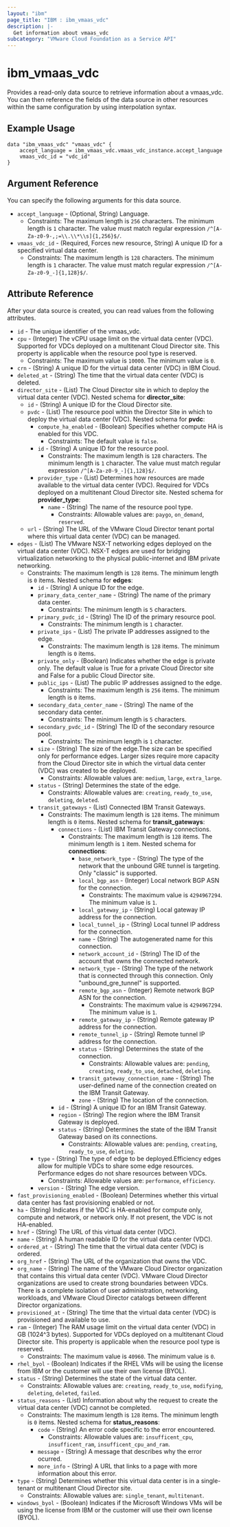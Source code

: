 ```yaml
---
layout: "ibm"
page_title: "IBM : ibm_vmaas_vdc"
description: |-
  Get information about vmaas_vdc
subcategory: "VMware Cloud Foundation as a Service API"
---
```


# ibm_vmaas_vdc

Provides a read-only data source to retrieve information about a vmaas_vdc. You can then reference the fields of the data source in other resources within the same configuration by using interpolation syntax.

## Example Usage

```hcl
data "ibm_vmaas_vdc" "vmaas_vdc" {
	accept_language = ibm_vmaas_vdc.vmaas_vdc_instance.accept_language
	vmaas_vdc_id = "vdc_id"
}
```

## Argument Reference

You can specify the following arguments for this data source.

* `accept_language` - (Optional, String) Language.
  * Constraints: The maximum length is `256` characters. The minimum length is `1` character. The value must match regular expression `/^[A-Za-z0-9-,;=\\.\\*\\s]{1,256}$/`.
* `vmaas_vdc_id` - (Required, Forces new resource, String) A unique ID for a specified virtual data center.
  * Constraints: The maximum length is `128` characters. The minimum length is `1` character. The value must match regular expression `/^[A-Za-z0-9_-]{1,128}$/`.

## Attribute Reference

After your data source is created, you can read values from the following attributes.

* `id` - The unique identifier of the vmaas_vdc.
* `cpu` - (Integer) The vCPU usage limit on the virtual data center (VDC). Supported for VDCs deployed on a multitenant Cloud Director site. This property is applicable when the resource pool type is reserved.
  * Constraints: The maximum value is `10000`. The minimum value is `0`.
* `crn` - (String) A unique ID for the virtual data center (VDC) in IBM Cloud.
* `deleted_at` - (String) The time that the virtual data center (VDC) is deleted.
* `director_site` - (List) The Cloud Director site in which to deploy the virtual data center (VDC).
Nested schema for **director_site**:
	* `id` - (String) A unique ID for the Cloud Director site.
	* `pvdc` - (List) The resource pool within the Director Site in which to deploy the virtual data center (VDC).
	Nested schema for **pvdc**:
		* `compute_ha_enabled` - (Boolean) Specifies whether compute HA is enabled for this VDC.
		  * Constraints: The default value is `false`.
		* `id` - (String) A unique ID for the resource pool.
		  * Constraints: The maximum length is `128` characters. The minimum length is `1` character. The value must match regular expression `/^[A-Za-z0-9_-]{1,128}$/`.
		* `provider_type` - (List) Determines how resources are made available to the virtual data center (VDC). Required for VDCs deployed on a multitenant Cloud Director site.
		Nested schema for **provider_type**:
			* `name` - (String) The name of the resource pool type.
			  * Constraints: Allowable values are: `paygo`, `on_demand`, `reserved`.
	* `url` - (String) The URL of the VMware Cloud Director tenant portal where this virtual data center (VDC) can be managed.
* `edges` - (List) The VMware NSX-T networking edges deployed on the virtual data center (VDC). NSX-T edges are used for bridging virtualization networking to the physical public-internet and IBM private networking.
  * Constraints: The maximum length is `128` items. The minimum length is `0` items.
Nested schema for **edges**:
	* `id` - (String) A unique ID for the edge.
	* `primary_data_center_name` - (String) The name of the primary data center.
	  * Constraints: The minimum length is `5` characters.
	* `primary_pvdc_id` - (String) The ID of the primary resource pool.
	  * Constraints: The minimum length is `1` character.
	* `private_ips` - (List) The private IP addresses assigned to the edge.
	  * Constraints: The maximum length is `128` items. The minimum length is `0` items.
	* `private_only` - (Boolean) Indicates whether the edge is private only. The default value is True for a private Cloud Director site and False for a public Cloud Director site.
	* `public_ips` - (List) The public IP addresses assigned to the edge.
	  * Constraints: The maximum length is `256` items. The minimum length is `0` items.
	* `secondary_data_center_name` - (String) The name of the secondary data center.
	  * Constraints: The minimum length is `5` characters.
	* `secondary_pvdc_id` - (String) The ID of the secondary resource pool.
	  * Constraints: The minimum length is `1` character.
	* `size` - (String) The size of the edge.The size can be specified only for performance edges. Larger sizes require more capacity from the Cloud Director site in which the virtual data center (VDC) was created to be deployed.
	  * Constraints: Allowable values are: `medium`, `large`, `extra_large`.
	* `status` - (String) Determines the state of the edge.
	  * Constraints: Allowable values are: `creating`, `ready_to_use`, `deleting`, `deleted`.
	* `transit_gateways` - (List) Connected IBM Transit Gateways.
	  * Constraints: The maximum length is `128` items. The minimum length is `0` items.
	Nested schema for **transit_gateways**:
		* `connections` - (List) IBM Transit Gateway connections.
		  * Constraints: The maximum length is `128` items. The minimum length is `1` item.
		Nested schema for **connections**:
			* `base_network_type` - (String) The type of the network that the unbound GRE tunnel is targeting. Only "classic" is supported.
			* `local_bgp_asn` - (Integer) Local network BGP ASN for the connection.
			  * Constraints: The maximum value is `4294967294`. The minimum value is `1`.
			* `local_gateway_ip` - (String) Local gateway IP address for the connection.
			* `local_tunnel_ip` - (String) Local tunnel IP address for the connection.
			* `name` - (String) The autogenerated name for this connection.
			* `network_account_id` - (String) The ID of the account that owns the connected network.
			* `network_type` - (String) The type of the network that is connected through this connection. Only "unbound_gre_tunnel" is supported.
			* `remote_bgp_asn` - (Integer) Remote network BGP ASN for the connection.
			  * Constraints: The maximum value is `4294967294`. The minimum value is `1`.
			* `remote_gateway_ip` - (String) Remote gateway IP address for the connection.
			* `remote_tunnel_ip` - (String) Remote tunnel IP address for the connection.
			* `status` - (String) Determines the state of the connection.
			  * Constraints: Allowable values are: `pending`, `creating`, `ready_to_use`, `detached`, `deleting`.
			* `transit_gateway_connection_name` - (String) The user-defined name of the connection created on the IBM Transit Gateway.
			* `zone` - (String) The location of the connection.
		* `id` - (String) A unique ID for an IBM Transit Gateway.
		* `region` - (String) The region where the IBM Transit Gateway is deployed.
		* `status` - (String) Determines the state of the IBM Transit Gateway based on its connections.
		  * Constraints: Allowable values are: `pending`, `creating`, `ready_to_use`, `deleting`.
	* `type` - (String) The type of edge to be deployed.Efficiency edges allow for multiple VDCs to share some edge resources. Performance edges do not share resources between VDCs.
	  * Constraints: Allowable values are: `performance`, `efficiency`.
	* `version` - (String) The edge version.
* `fast_provisioning_enabled` - (Boolean) Determines whether this virtual data center has fast provisioning enabled or not.
* `ha` - (String) Indicates if the VDC is HA-enabled for compute only, compute and network, or network only. If not present, the VDC is not HA-enabled.
* `href` - (String) The URL of this virtual data center (VDC).
* `name` - (String) A human readable ID for the virtual data center (VDC).
* `ordered_at` - (String) The time that the virtual data center (VDC) is ordered.
* `org_href` - (String) The URL of the organization that owns the VDC.
* `org_name` - (String) The name of the VMware Cloud Director organization that contains this virtual data center (VDC). VMware Cloud Director organizations are used to create strong boundaries between VDCs. There is a complete isolation of user administration, networking, workloads, and VMware Cloud Director catalogs between different Director organizations.
* `provisioned_at` - (String) The time that the virtual data center (VDC) is provisioned and available to use.
* `ram` - (Integer) The RAM usage limit on the virtual data center (VDC) in GB (1024^3 bytes). Supported for VDCs deployed on a multitenant Cloud Director site. This property is applicable when the resource pool type is reserved.
  * Constraints: The maximum value is `40960`. The minimum value is `0`.
* `rhel_byol` - (Boolean) Indicates if the RHEL VMs will be using the license from IBM or the customer will use their own license (BYOL).
* `status` - (String) Determines the state of the virtual data center.
  * Constraints: Allowable values are: `creating`, `ready_to_use`, `modifying`, `deleting`, `deleted`, `failed`.
* `status_reasons` - (List) Information about why the request to create the virtual data center (VDC) cannot be completed.
  * Constraints: The maximum length is `128` items. The minimum length is `0` items.
Nested schema for **status_reasons**:
	* `code` - (String) An error code specific to the error encountered.
	  * Constraints: Allowable values are: `insufficent_cpu`, `insufficent_ram`, `insufficent_cpu_and_ram`.
	* `message` - (String) A message that describes why the error ocurred.
	* `more_info` - (String) A URL that links to a page with more information about this error.
* `type` - (String) Determines whether this virtual data center is in a single-tenant or multitenant Cloud Director site.
  * Constraints: Allowable values are: `single_tenant`, `multitenant`.
* `windows_byol` - (Boolean) Indicates if the Microsoft Windows VMs will be using the license from IBM or the customer will use their own license (BYOL).


